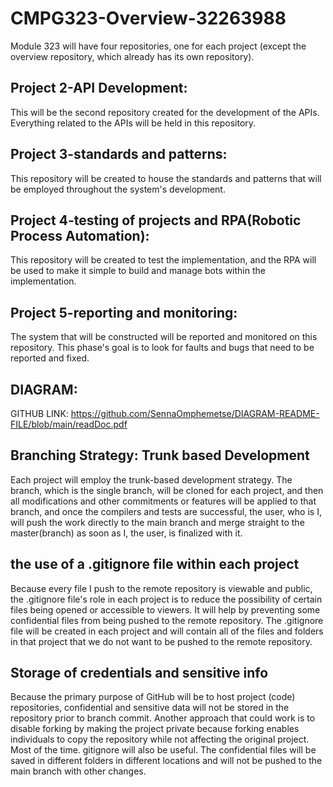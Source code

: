# CMPG323-Overview-32263988

Module 323 will have four repositories, one for each project (except the overview repository, which already has its own repository).

## Project 2-API Development:

This will be the second repository created for the development of the APIs. Everything related to the APIs will be held in this repository.

## Project 3-standards and patterns:

This repository will be created to house the standards and patterns that will be employed throughout the system's development.

## Project 4-testing of projects and RPA(Robotic Process Automation):

This repository will be created to test the implementation, and the RPA will be used to make it simple to build and manage bots within the implementation.

## Project 5-reporting and monitoring:

The system that will be constructed will be reported and monitored on this repository. This phase's goal is to look for faults and bugs that need to be reported and fixed.

## DIAGRAM:

GITHUB LINK: https://github.com/SennaOmphemetse/DIAGRAM-README-FILE/blob/main/readDoc.pdf

## Branching Strategy: Trunk based Development

Each project will employ the trunk-based development strategy. The branch, which is the single branch, will be cloned for each project, and then all modifications and other commitments or features will be applied to that branch, and once the compilers and tests are successful, the user, who is I, will push the work directly to the main branch and merge straight to the master(branch) as soon as I, the user, is finalized with it.

## the use of a .gitignore file within each project

Because every file I push to the remote repository is viewable and public, the .gitignore file's role in each project is to reduce the possibility of certain files being opened or accessible to viewers. It will help by preventing some confidential files from being pushed to the remote repository. The .gitignore file will be created in each project and will contain all of the files and folders in that project that we do not want to be pushed to the remote repository.

## Storage of credentials and sensitive info

Because the primary purpose of GitHub will be to host project (code) repositories, confidential and sensitive data will not be stored in the repository prior to branch commit. Another approach that could work is to disable forking by making the project private because forking enables individuals to copy the repository while not affecting the original project. Most of the time. gitignore will also be useful. The confidential files will be saved in different folders in different locations and will not be pushed to the main branch with other changes.
